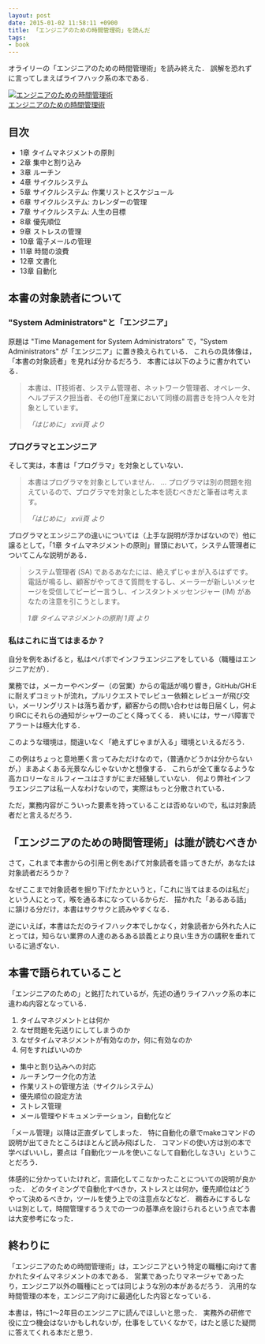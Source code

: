 ```yaml
---
layout: post
date: 2015-01-02 11:58:11 +0900
title: 「エンジニアのための時間管理術」を読んだ
tags:
- book
---
```

オライリーの「エンジニアのための時間管理術」を読み終えた．
誤解を恐れずに言ってしまえばライフハック系の本である．

[![エンジニアのための時間管理術](http://ecx.images-amazon.com/images/I/51jWtxU0sAL.jpg)](http://www.amazon.co.jp/exec/obidos/ASIN/4873113075/hifumis-22/ref=nosim/)  
[エンジニアのための時間管理術](http://www.amazon.co.jp/exec/obidos/ASIN/4873113075/hifumis-22/ref=nosim/)  

## 目次

- 1章 タイムマネジメントの原則
- 2章 集中と割り込み
- 3章 ルーチン
- 4章 サイクルシステム
- 5章 サイクルシステム: 作業リストとスケジュール
- 6章 サイクルシステム: カレンダーの管理
- 7章 サイクルシステム: 人生の目標
- 8章 優先順位
- 9章 ストレスの管理
- 10章 電子メールの管理
- 11章 時間の浪費
- 12章 文書化
- 13章 自動化

## 本書の対象読者について

### "System Administrators"と「エンジニア」

原題は "Time Management for System Administrators" で，"System Administrators" が「エンジニア」に置き換えられている．
これらの具体像は，「本書の対象読者」を見れば分かるだろう．
本書には以下のように書かれている．

> 本書は、IT技術者、システム管理者、ネットワーク管理者、オペレータ、ヘルプデスク担当者、その他IT産業において同様の肩書きを持つ人々を対象としています。
> 
> *「はじめに」 xvii頁 より*

### プログラマとエンジニア

そして実は，本書は「プログラマ」を対象としていない．

> 本書はプログラマを対象としていません．
> ...
> プログラマは別の問題を抱えているので、プログラマを対象とした本を読むべきだと筆者は考えます。
> 
> *「はじめに」 xvii頁 より*

プログラマとエンジニアの違いについては（上手な説明が浮かばないので）他に譲るとして，「1章 タイムマネジメントの原則」冒頭において，システム管理者についてこんな説明がある．

> システム管理者 (SA) であるあなたには、絶えずじゃまが入るはずです。電話が鳴るし、顧客がやってきて質問をするし、メーラーが新しいメッセージを受信してピーピー言うし、インスタントメッセンジャー (IM) があなたの注意を引こうとします。
> 
> *1章 タイムマネジメントの原則 1頁 より*

### 私はこれに当てはまるか？

自分を例をあげると，私はペパボでインフラエンジニアをしている（職種はエンジニアだが）．

業務では，メーカーやベンダー（の営業）からの電話が鳴り響き，GitHub/GH:E に耐えずコミットが流れ，プルリクエストでレビュー依頼とレビューが飛び交い，メーリングリストは落ち着かず，顧客からの問い合わせは毎日届くし，何よりIRCにそれらの通知がシャワーのごとく降ってくる．
終いには，サーバ障害でアラートは極大化する．

このような環境は，間違いなく「絶えずじゃまが入る」環境といえるだろう．

この例はちょっと意地悪く言ってみただけなので，（普通かどうかは分からないが，）まあよくある光景なんじゃないかと想像する．
これらが全て重なるような高カロリーなミルフィーユはさすがにまだ経験していない．
何より弊社インフラエンジニアは私一人なわけないので，実際はもっと分散されている．

ただ，業務内容がこういった要素を持っていることは否めないので，私は対象読者だと言えるだろう．

## 「エンジニアのための時間管理術」は誰が読むべきか

さて，これまで本書からの引用と例をあげて対象読者を語ってきたが，あなたは対象読者だろうか？

なぜここまで対象読者を掘り下げたかというと，「これに当てはまるのは私だ」という人にとって，喉を通る本になっているからだ．
描かれた「あるある話」に頷ける分だけ，本書はサクサクと読みやすくなる．

逆にいえば，本書はただのライフハック本でしかなく，対象読者から外れた人にとっては，知らない業界の人達のあるある談義とより良い生き方の講釈を垂れているに過ぎない．

## 本書で語られていること

「エンジニアのための」と銘打たれているが，先述の通りライフハック系の本に違わぬ内容となっている．

1. タイムマネジメントとは何か
1. なぜ問題を先送りにしてしまうのか
1. なぜタイムマネジメントが有効なのか，何に有効なのか
1. 何をすればいいのか
  - 集中と割り込みへの対応
  - ルーチンワーク化の方法
  - 作業リストの管理方法（サイクルシステム）
  - 優先順位の設定方法
  - ストレス管理
  - メール管理やドキュメンテーション，自動化など

「メール管理」以降は正直ダレてしまった．
特に自動化の章でmakeコマンドの説明が出てきたところはほとんど読み飛ばした．
コマンドの使い方は別の本で学べばいいし，要点は「自動化ツールを使いこなして自動化しなさい」ということだろう．

体感的に分かっていたけれど，言語化してこなかったことについての説明が良かった．
どのタイミングで自動化すべきか，ストレスとは何か，優先順位はどうやって決めるべきか，ツールを使う上での注意点などなど．
鵜呑みにするしないは別として，時間管理するうえでの一つの基準点を設けられるという点で本書は大変参考になった．

## 終わりに

「エンジニアのための時間管理術」は，エンジニアという特定の職種に向けて書かれたタイムマネジメントの本である．
営業であったりマネージャであったり，エンジニア以外の職種にとっては同じような別の本があるだろう．
汎用的な時間管理の本を，エンジニア向けに最適化した内容となっている．

本書は，特に1〜2年目のエンジニアに読んでほしいと思った．
実務外の研修で役に立つ機会はないかもしれないが，仕事をしていくなかで，はたと感じた疑問に答えてくれる本だと思う．
